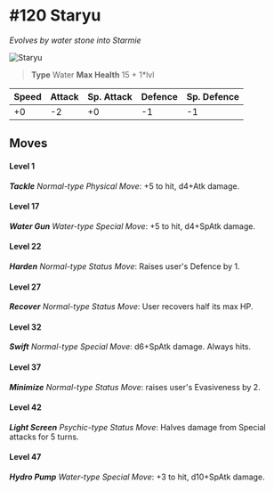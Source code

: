 # #120 Staryu
*Evolves by water stone into Starmie*

![Staryu](https://img.pokemondb.net/sprites/home/normal/1x/staryu.png)

> **Type** Water
> **Max Health** 15 + 1\*lvl

| Speed | Attack | Sp. Attack | Defence | Sp. Defence |
| ----- | ------ | ---------- | ------- | ----------- |
| +0 | -2 | +0 | -1 | -1 |

## Moves
#### Level 1

***Tackle** Normal-type Physical Move*: +5 to hit, d4+Atk damage. 
#### Level 17

***Water Gun** Water-type Special Move*: +5 to hit, d4+SpAtk damage. 
#### Level 22

***Harden** Normal-type Status Move*: Raises user's Defence by 1.
#### Level 27

***Recover** Normal-type Status Move*: User recovers half its max HP.
#### Level 32

***Swift** Normal-type Special Move*: d6+SpAtk damage. Always hits.
#### Level 37

***Minimize** Normal-type Status Move*: raises user's Evasiveness by 2.
#### Level 42

***Light Screen** Psychic-type Status Move*: Halves damage from Special attacks for 5 turns.
#### Level 47

***Hydro Pump** Water-type Special Move*: +3 to hit, d10+SpAtk damage. 

